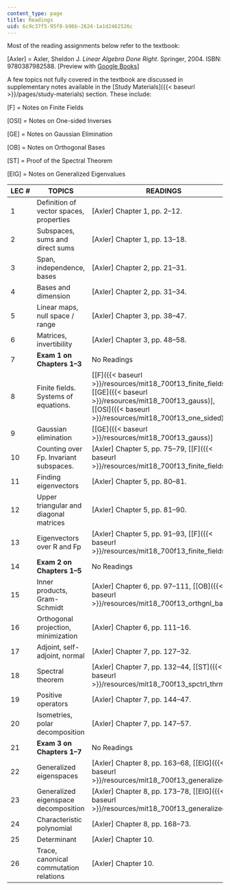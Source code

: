 ```yaml
---
content_type: page
title: Readings
uid: 6c9c37f5-95f8-b96b-2624-1a1d2462526c
---
```


Most of the reading assignments below refer to the textbook:

\[Axler\] = Axler, Sheldon J. _Linear Algebra Done Right_. Springer, 2004. ISBN: 9780387982588. \[Preview with [Google Books](http://books.google.com/books?id=ovIYVIlithQC&pg=PAfrontcover)\]

A few topics not fully covered in the textbook are discussed in supplementary notes available in the [Study Materials]({{< baseurl >}}/pages/study-materials) section. These include:

\[F\] = Notes on Finite Fields

\[OSI\] = Notes on One-sided Inverses

\[GE\] = Notes on Gaussian Elimination

\[OB\] = Notes on Orthogonal Bases

\[ST\] = Proof of the Spectral Theorem

\[EIG\] = Notes on Generalized Eigenvalues

| LEC # | TOPICS | READINGS |
| --- | --- | --- |
| 1 | Definition of vector spaces, properties | \[Axler\] Chapter 1, pp. 2–12. |
| 2 | Subspaces, sums and direct sums | \[Axler\] Chapter 1, pp. 13–18. |
| 3 | Span, independence, bases | \[Axler\] Chapter 2, pp. 21–31. |
| 4 | Bases and dimension | \[Axler\] Chapter 2, pp. 31–34. |
| 5 | Linear maps, null space / range | \[Axler\] Chapter 3, pp. 38–47. |
| 6 | Matrices, invertibility | \[Axler\] Chapter 3, pp. 48–58. |
| 7 | **Exam 1 on Chapters 1–3** | No Readings |
| 8 | Finite fields. Systems of equations. | \[[F]({{< baseurl >}}/resources/mit18_700f13_finite_fields)\], \[[GE]({{< baseurl >}}/resources/mit18_700f13_gauss)\], \[[OSI]({{< baseurl >}}/resources/mit18_700f13_one_sided)\] |
| 9 | Gaussian elimination | \[[GE]({{< baseurl >}}/resources/mit18_700f13_gauss)\] |
| 10 | Counting over Fp. Invariant subspaces. | \[Axler\] Chapter 5, pp. 75–79, \[[F]({{< baseurl >}}/resources/mit18_700f13_finite_fields)\] |
| 11 | Finding eigenvectors | \[Axler\] Chapter 5, pp. 80–81. |
| 12 | Upper triangular and diagonal matrices | \[Axler\] Chapter 5, pp. 81–90. |
| 13 | Eigenvectors over R and Fp | \[Axler\] Chapter 5, pp. 91–93, \[[F]({{< baseurl >}}/resources/mit18_700f13_finite_fields)\] |
| 14 | **Exam 2 on Chapters 1–5** | No Readings |
| 15 | Inner products, Gram-Schmidt | \[Axler\] Chapter 6, pp. 97–111, \[[OB]({{< baseurl >}}/resources/mit18_700f13_orthgnl_base)\] |
| 16 | Orthogonal projection, minimization | \[Axler\] Chapter 6, pp. 111–16. |
| 17 | Adjoint, self-adjoint, normal | \[Axler\] Chapter 7, pp. 127–32. |
| 18 | Spectral theorem | \[Axler\] Chapter 7, pp. 132–44, \[[ST]({{< baseurl >}}/resources/mit18_700f13_spctrl_thrm)\] |
| 19 | Positive operators | \[Axler\] Chapter 7, pp. 144–47. |
| 20 | Isometries, polar decomposition | \[Axler\] Chapter 7, pp. 147–57. |
| 21 | **Exam 3 on Chapters 1–7** | No Readings |
| 22 | Generalized eigenspaces | \[Axler\] Chapter 8, pp. 163–68, \[[EIG]({{< baseurl >}}/resources/mit18_700f13_generalized)\] |
| 23 | Generalized eigenspace decomposition | \[Axler\] Chapter 8, pp. 173–78, \[[EIG]({{< baseurl >}}/resources/mit18_700f13_generalized)\] |
| 24 | Characteristic polynomial | \[Axler\] Chapter 8, pp. 168–73. |
| 25 | Determinant | \[Axler\] Chapter 10. |
| 26 | Trace, canonical commutation relations | \[Axler\] Chapter 10.